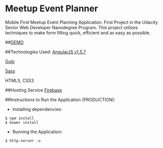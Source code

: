 # Meetup Event Planner
Mobile First Meetup Event Planning Application. First Project in the Udacity Senior Web Developer Nanodegree Program. This project utilizes techniques to make form filling quick, efficient and as easy as possible.

##[DEMO](https://forms-aec40.firebaseapp.com)

##Technologies Used:
[AngularJS v1.5.7](https://angularjs.org/)

[Gulp](http://gulpjs.com/)

[Sass](http://sass-lang.com/)

HTML5, CSS3

##Hosting Service
[Firebase](https://www.firebase.com/)

##Instructions to Run the Application (PRODUCTION):
- Installing dependencies:
```{r, engine='bash', count_lines}
$ npm install
$ bower install
```
- Running the Application:
```{r, engine='bash', count_lines}
$ http-server -o
```
